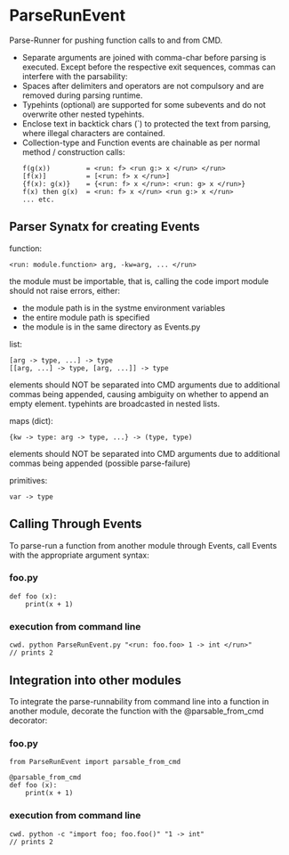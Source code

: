 # ParseRunEvent

Parse-Runner for pushing function calls to and from CMD.
-   Separate arguments are joined with comma-char before
      parsing is executed. Except before the respective exit
      sequences, commas can interfere with the parsability:
-   Spaces after delimiters and operators are not compulsory 
      and are removed during parsing runtime.
-   Typehints (optional) are supported for some subevents and
      do not overwrite other nested typehints.
-   Enclose text in backtick chars (`) to protected the text 
      from parsing, where illegal characters are contained.
-   Collection-type and Function events are chainable as per
      normal method / construction calls:
    ```
    f(g(x))         = <run: f> <run g:> x </run> </run>
    [f(x)]          = [<run: f> x </run>]
    {f(x): g(x)}    = {<run: f> x </run>: <run: g> x </run>}
    f(x) then g(x)  = <run: f> x </run> <run g:> x </run>
    ... etc.
    ```

## Parser Synatx for creating Events

function:
  ```
  <run: module.function> arg, -kw=arg, ... </run>
  ```

  the module must be importable, that is, calling the code 
  import module should not raise errors, either:
  -   the module path is in the systme environment variables
  -   the entire module path is specified
  -   the module is in the same directory as Events.py

list:
  ```
  [arg -> type, ...] -> type
  [[arg, ...] -> type, [arg, ...]] -> type
  ```

  elements should NOT be separated into CMD arguments due to 
    additional commas being appended, causing ambiguity on whether 
    to append an empty element.
  typehints are broadcasted in nested lists.

maps (dict):
  ```    
  {kw -> type: arg -> type, ...} -> (type, type)
  ```
  elements should NOT be separated into CMD arguments due
  to additional commas being appended (possible parse-failure)

primitives:
  ```
  var -> type
  ```

## Calling Through Events

To parse-run a function from another module through Events, call
Events with the appropriate argument syntax:

  ### foo.py
  ```
  def foo (x):
      print(x + 1)
  ```
  ### execution from command line
  ```
  cwd. python ParseRunEvent.py "<run: foo.foo> 1 -> int </run>"
  // prints 2
  ```

## Integration into other modules

To integrate the parse-runnability from command line into a
function in another module, decorate the function with the
@parsable_from_cmd decorator:

  ### foo.py 
  ```
  from ParseRunEvent import parsable_from_cmd

  @parsable_from_cmd
  def foo (x):
      print(x + 1)
  ```

  ### execution from command line
  ```
  cwd. python -c "import foo; foo.foo()" "1 -> int"
  // prints 2
  ```